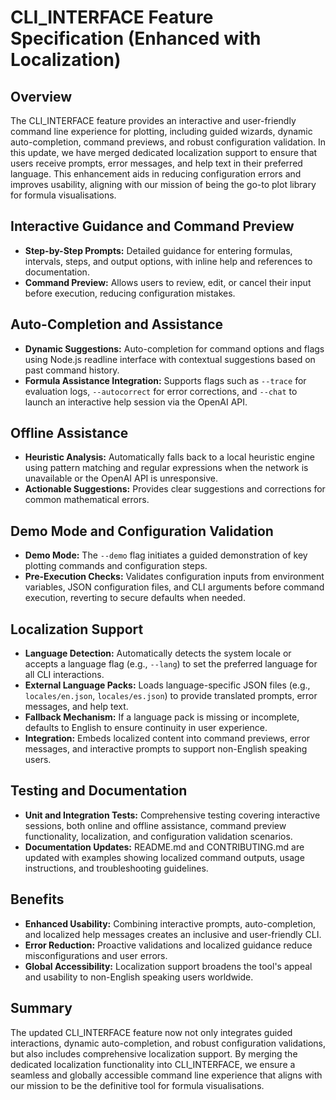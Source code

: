 # CLI_INTERFACE Feature Specification (Enhanced with Localization)

## Overview
The CLI_INTERFACE feature provides an interactive and user-friendly command line experience for plotting, including guided wizards, dynamic auto-completion, command previews, and robust configuration validation. In this update, we have merged dedicated localization support to ensure that users receive prompts, error messages, and help text in their preferred language. This enhancement aids in reducing configuration errors and improves usability, aligning with our mission of being the go-to plot library for formula visualisations.

## Interactive Guidance and Command Preview
- **Step-by-Step Prompts:** Detailed guidance for entering formulas, intervals, steps, and output options, with inline help and references to documentation.
- **Command Preview:** Allows users to review, edit, or cancel their input before execution, reducing configuration mistakes.

## Auto-Completion and Assistance
- **Dynamic Suggestions:** Auto-completion for command options and flags using Node.js readline interface with contextual suggestions based on past command history.
- **Formula Assistance Integration:** Supports flags such as `--trace` for evaluation logs, `--autocorrect` for error corrections, and `--chat` to launch an interactive help session via the OpenAI API.

## Offline Assistance
- **Heuristic Analysis:** Automatically falls back to a local heuristic engine using pattern matching and regular expressions when the network is unavailable or the OpenAI API is unresponsive.
- **Actionable Suggestions:** Provides clear suggestions and corrections for common mathematical errors.

## Demo Mode and Configuration Validation
- **Demo Mode:** The `--demo` flag initiates a guided demonstration of key plotting commands and configuration steps.
- **Pre-Execution Checks:** Validates configuration inputs from environment variables, JSON configuration files, and CLI arguments before command execution, reverting to secure defaults when needed.

## Localization Support
- **Language Detection:** Automatically detects the system locale or accepts a language flag (e.g., `--lang`) to set the preferred language for all CLI interactions.
- **External Language Packs:** Loads language-specific JSON files (e.g., `locales/en.json`, `locales/es.json`) to provide translated prompts, error messages, and help text.
- **Fallback Mechanism:** If a language pack is missing or incomplete, defaults to English to ensure continuity in user experience.
- **Integration:** Embeds localized content into command previews, error messages, and interactive prompts to support non-English speaking users.

## Testing and Documentation
- **Unit and Integration Tests:** Comprehensive testing covering interactive sessions, both online and offline assistance, command preview functionality, localization, and configuration validation scenarios.
- **Documentation Updates:** README.md and CONTRIBUTING.md are updated with examples showing localized command outputs, usage instructions, and troubleshooting guidelines.

## Benefits
- **Enhanced Usability:** Combining interactive prompts, auto-completion, and localized help messages creates an inclusive and user-friendly CLI.
- **Error Reduction:** Proactive validations and localized guidance reduce misconfigurations and user errors.
- **Global Accessibility:** Localization support broadens the tool's appeal and usability to non-English speaking users worldwide.

## Summary
The updated CLI_INTERFACE feature now not only integrates guided interactions, dynamic auto-completion, and robust configuration validations, but also includes comprehensive localization support. By merging the dedicated localization functionality into CLI_INTERFACE, we ensure a seamless and globally accessible command line experience that aligns with our mission to be the definitive tool for formula visualisations.